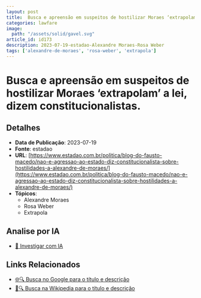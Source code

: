 ```yaml
---
layout: post
title:  Busca e apreensão em suspeitos de hostilizar Moraes ‘extrapolam’ a lei, dizem constitucionalistas.
categories: lawfare
image: 
  path: "/assets/solid/gavel.svg"
article_id: id173
description: 2023-07-19-estadao-Alexandre Moraes-Rosa Weber
tags: ['alexandre-de-moraes', 'rosa-weber', 'extrapola']
---
```


# Busca e apreensão em suspeitos de hostilizar Moraes ‘extrapolam’ a lei, dizem constitucionalistas.

## Detalhes
- **Data de Publicação**: 2023-07-19
- **Fonte**: estadao
- **URL**: [https://www.estadao.com.br/politica/blog-do-fausto-macedo/nao-e-agressao-ao-estado-diz-constitucionalista-sobre-hostilidades-a-alexandre-de-moraes/](https://www.estadao.com.br/politica/blog-do-fausto-macedo/nao-e-agressao-ao-estado-diz-constitucionalista-sobre-hostilidades-a-alexandre-de-moraes/)
- **Tópicos**:
  - Alexandre Moraes
  - Rosa Weber
  - Extrapola

## Analise por IA
- [🤖 Investigar com IA](https://www.perplexity.ai/search?q=%22not%C3%ADcia%20artigo%20Brasil%22%20Busca%20e%20apreens%C3%A3o%20em%20suspeitos%20de%20hostilizar%20Moraes%20%E2%80%98extrapolam%E2%80%99%20a%20lei%2C%20dizem%20constitucionalistas.%20estadao%202023-07-19)

## Links Relacionados
- [🌐🔍 Busca no Google para o título e descrição](https://www.google.com/search?q=%22not%C3%ADcia%20artigo%20Brasil%22%20Busca%20e%20apreens%C3%A3o%20em%20suspeitos%20de%20hostilizar%20Moraes%20%E2%80%98extrapolam%E2%80%99%20a%20lei%2C%20dizem%20constitucionalistas.%20estadao%202023-07-19)
- [📖🔍 Busca na Wikipedia para o título e descrição](https://pt.wikipedia.org/w/index.php?search=%22not%C3%ADcia%20artigo%20Brasil%22%20Busca%20e%20apreens%C3%A3o%20em%20suspeitos%20de%20hostilizar%20Moraes%20%E2%80%98extrapolam%E2%80%99%20a%20lei%2C%20dizem%20constitucionalistas.%20estadao%202023-07-19)

